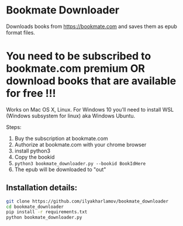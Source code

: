 # Bookmate Downloader
Downloads books from https://bookmate.com and saves them as epub format files.

# You need to be subscribed to bookmate.com premium OR download books that are available for free !!!
Works on Mac OS X, Linux.
For Windows 10 you'll need to install WSL (Windows subsystem for linux) aka Windows Ubuntu.

Steps:
1. Buy the subscription at bookmate.com
2. Authorize at bookmate.com with your chrome browser
3. install python3
4. Copy the bookid
5. `python3 bookmate_downloader.py --bookid BookIdHere`
6. The epub will be downloaded to "out"

## Installation details:
```bash
git clone https://github.com/ilyakharlamov/bookmate_downloader
cd bookmate_downloader
pip install -r requirements.txt
python bookmate_downloader.py
```
